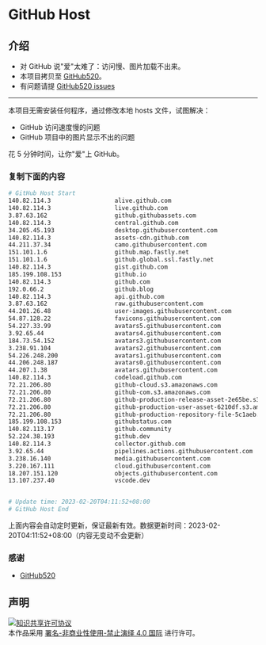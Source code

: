 # GitHub Host
## 介绍
- 对 GitHub 说"爱"太难了：访问慢、图片加载不出来。
- 本项目拷贝至 [GitHub520](https://github.com/521xueweihan/GitHub520)。
- 有问题请提 [GitHub520 issues](https://github.com/521xueweihan/GitHub520/issues/new)

---

本项目无需安装任何程序，通过修改本地 hosts 文件，试图解决：
- GitHub 访问速度慢的问题
- GitHub 项目中的图片显示不出的问题

花 5 分钟时间，让你"爱"上 GitHub。

### 复制下面的内容
```bash
# GitHub Host Start
140.82.114.3                  alive.github.com
140.82.114.3                  live.github.com
3.87.63.162                   github.githubassets.com
140.82.114.3                  central.github.com
34.205.45.193                 desktop.githubusercontent.com
140.82.114.3                  assets-cdn.github.com
44.211.37.34                  camo.githubusercontent.com
151.101.1.6                   github.map.fastly.net
151.101.1.6                   github.global.ssl.fastly.net
140.82.114.3                  gist.github.com
185.199.108.153               github.io
140.82.114.3                  github.com
192.0.66.2                    github.blog
140.82.114.3                  api.github.com
3.87.63.162                   raw.githubusercontent.com
44.201.26.48                  user-images.githubusercontent.com
54.87.128.22                  favicons.githubusercontent.com
54.227.33.99                  avatars5.githubusercontent.com
3.92.65.44                    avatars4.githubusercontent.com
184.73.54.152                 avatars3.githubusercontent.com
3.238.91.104                  avatars2.githubusercontent.com
54.226.248.200                avatars1.githubusercontent.com
44.206.248.187                avatars0.githubusercontent.com
44.207.1.38                   avatars.githubusercontent.com
140.82.114.3                  codeload.github.com
72.21.206.80                  github-cloud.s3.amazonaws.com
72.21.206.80                  github-com.s3.amazonaws.com
72.21.206.80                  github-production-release-asset-2e65be.s3.amazonaws.com
72.21.206.80                  github-production-user-asset-6210df.s3.amazonaws.com
72.21.206.80                  github-production-repository-file-5c1aeb.s3.amazonaws.com
185.199.108.153               githubstatus.com
140.82.113.17                 github.community
52.224.38.193                 github.dev
140.82.114.3                  collector.github.com
3.92.65.44                    pipelines.actions.githubusercontent.com
3.238.16.140                  media.githubusercontent.com
3.220.167.111                 cloud.githubusercontent.com
18.207.151.120                objects.githubusercontent.com
13.107.237.40                 vscode.dev


# Update time: 2023-02-20T04:11:52+08:00
# GitHub Host End

```
上面内容会自动定时更新，保证最新有效。数据更新时间：2023-02-20T04:11:52+08:00（内容无变动不会更新）

### 感谢

- [GitHub520](https://github.com/521xueweihan/GitHub520)

## 声明
<a rel="license" href="https://creativecommons.org/licenses/by-nc-nd/4.0/deed.zh"><img alt="知识共享许可协议" style="border-width: 0" src="https://licensebuttons.net/l/by-nc-nd/4.0/88x31.png"></a><br>本作品采用 <a rel="license" href="https://creativecommons.org/licenses/by-nc-nd/4.0/deed.zh">署名-非商业性使用-禁止演绎 4.0 国际</a> 进行许可。